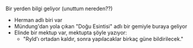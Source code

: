 Bir yerden bilgi geliyor (unuttum nereden??)

- Herman adlı biri var
- Mündung'dan yola çıkan "Doğu Esintisi" adlı bir gemiyle buraya geliyor
- Elinde bir mektup var, mektupta şöyle yazıyor:
	- "Ryld'ı ortadan kaldır, sonra yapılacaklar birkaç güne bildirilecek."